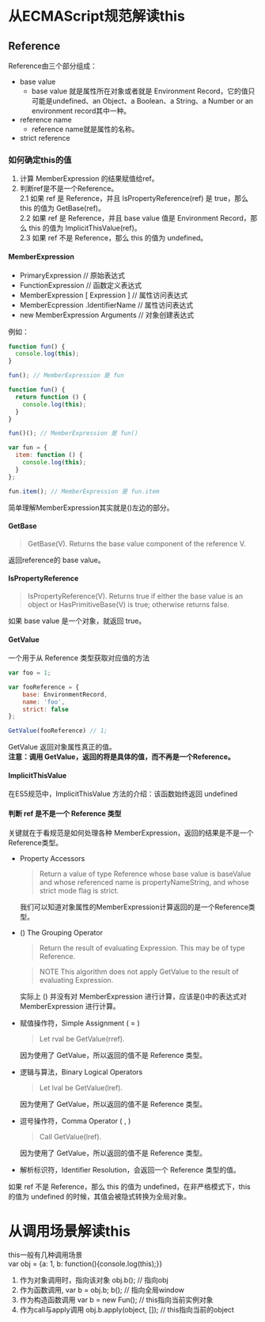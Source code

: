 # 从ECMAScript规范解读this
## Reference
Reference由三个部分组成：
* base value
  * base value 就是属性所在对象或者就是 Environment Record，它的值只可能是undefined、an Object、a Boolean、a String、a Number or an environment record其中一种。
* reference name
  * reference name就是属性的名称。
* strict reference

### 如何确定this的值
1. 计算 MemberExpression 的结果赋值给ref。
2. 判断ref是不是一个Reference。  
    2.1 如果 ref 是 Reference，并且 IsPropertyReference(ref) 是 true，那么 this 的值为 GetBase(ref)。  
    2.2 如果 ref 是 Reference，并且 base value 值是 Environment Record，那么 this 的值为 ImplicitThisValue(ref)。  
    2.3 如果 ref 不是 Reference，那么 this 的值为 undefined。 

#### MemberExpression
* PrimaryExpression // 原始表达式
* FunctionExpression // 函数定义表达式
* MemberExpression [ Expression ] // 属性访问表达式
* MemberEcpression .IdentifierName // 属性访问表达式
* new MemberExpression Arguments // 对象创建表达式

例如：
```js
function fun() {
  console.log(this);
}

fun(); // MemberExpression 是 fun

function fun() {
  return function () {
    console.log(this);
  }
}

fun()(); // MemberExpression 是 fun()

var fun = {
  item: function () {
    console.log(this);
  }
};

fun.item(); // MemberExpression 是 fun.item
```
简单理解MemberExpression其实就是()左边的部分。

#### GetBase
> GetBase(V). Returns the base value component of the reference V.  

返回reference的 base value。

#### IsPropertyReference
> IsPropertyReference(V). Returns true if either the base value is an object or HasPrimitiveBase(V) is true; otherwise returns false.  

如果 base value 是一个对象，就返回 true。

#### GetValue
一个用于从 Reference 类型获取对应值的方法
```js
var foo = 1;

var fooReference = {
    base: EnvironmentRecord,
    name: 'foo',
    strict: false
};

GetValue(fooReference) // 1;
```
GetValue 返回对象属性真正的值。  
**注意：调用 GetValue，返回的将是具体的值，而不再是一个Reference。** 

#### ImplicitThisValue
在ES5规范中，ImplicitThisValue 方法的介绍：该函数始终返回 undefined

#### 判断 ref 是不是一个 Reference 类型
关键就在于看规范是如何处理各种 MemberExpression，返回的结果是不是一个Reference类型。  
* Property Accessors
  > Return a value of type Reference whose base value is baseValue and whose referenced name is propertyNameString, and whose strict mode flag is strict.  

  我们可以知道对象属性的MemberExpression计算返回的是一个Reference类型。  

* () The Grouping Operator
  > Return the result of evaluating Expression. This may be of type Reference.  

  > NOTE This algorithm does not apply GetValue to the result of evaluating Expression.

  实际上 () 并没有对 MemberExpression 进行计算，应该是()中的表达式对 MemberExpression 进行计算。

* 赋值操作符，Simple Assignment ( = )
  > Let rval be GetValue(rref).  

  因为使用了 GetValue，所以返回的值不是 Reference 类型。

* 逻辑与算法，Binary Logical Operators
  > Let lval be GetValue(lref).  

  因为使用了 GetValue，所以返回的值不是 Reference 类型。

* 逗号操作符，Comma Operator ( , )
  > Call GetValue(lref).  

  因为使用了 GetValue，所以返回的值不是 Reference 类型。

* 解析标识符，Identifier Resolution，会返回一个 Reference 类型的值。

如果 ref 不是 Reference，那么 this 的值为 undefined，在非严格模式下，this 的值为 undefined 的时候，其值会被隐式转换为全局对象。  


# 从调用场景解读this
this一般有几种调用场景  
var obj = {a: 1, b: function(){console.log(this);}}  
1. 作为对象调用时，指向该对象 obj.b(); // 指向obj
2. 作为函数调用, var b = obj.b; b(); // 指向全局window
3. 作为构造函数调用 var b = new Fun(); // this指向当前实例对象
4. 作为call与apply调用 obj.b.apply(object, []); // this指向当前的object
